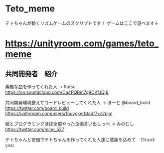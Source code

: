 # Teto_meme

テトちゃんが動くリズムゲームのスクリプトです！
ゲームはここで遊べます↓
# https://unityroom.com/games/teto_meme



## 共同開発者　紹介

素敵な曲を作ってくれた人 → Rutsu
https://on.soundcloud.com/Ca4PQBm7q9CKfJQj6

共同開発環境整えてコードレビューしてくれた人 → ぼーど @board_build
https://twitter.com/board_build
https://unityroom.com/users/1nuvgkerbtadf7xz2pjm

絵とプログラミングほぼ全部やった企画言い出しっぺ → みのむし
https://twitter.com/mino_527

テトちゃんと安価でテトちゃんを作ってくれた人達に感謝を込めて　𝕋𝕙𝕒𝕟𝕜 𝕪𝕠𝕦
